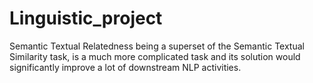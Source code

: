 # Linguistic_project
Semantic Textual Relatedness being a superset of the Semantic Textual Similarity task, is a much more complicated task and its solution would significantly improve a lot of downstream NLP activities.
